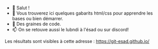 - 👋 Salut !
- 👀 Vous trouverez ici quelques gabarits html/css pour apprendre les bases ou bien démarrer.
- 🌱 Des graines de code. 
- 📫 On se retouve aussi le lubndi à l'ésad ou sur discord!

Les résultats sont visibles à cette adresse : 
https://git-esad.github.io/

<!---
no comment
--->

